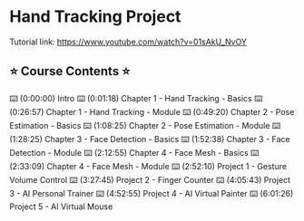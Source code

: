 # Hand Tracking Project

Tutorial link: https://www.youtube.com/watch?v=01sAkU_NvOY

## ⭐️ Course Contents ⭐️
⌨️ (0:00:00) Intro 
⌨️ (0:01:18) Chapter 1 - Hand Tracking - Basics 
⌨️ (0:26:57) Chapter 1 - Hand Tracking - Module
⌨️ (0:49:20) Chapter 2 - Pose Estimation - Basics
⌨️ (1:08:25) Chapter 2 - Pose Estimation - Module
⌨️ (1:28:25) Chapter 3 - Face Detection - Basics
⌨️ (1:52:38) Chapter 3 - Face Detection - Module
⌨️ (2:12:55) Chapter 4 - Face Mesh - Basics
⌨️ (2:33:09) Chapter 4 - Face Mesh - Module
⌨️ (2:52:10) Project 1 - Gesture Volume Control
⌨️ (3:27:45) Project 2 - Finger Counter
⌨️ (4:05:43) Project 3 - AI Personal Trainer
⌨️ (4:52:55) Project 4 - AI Virtual Painter
⌨️ (6:01:26) Project 5 - AI Virtual Mouse
